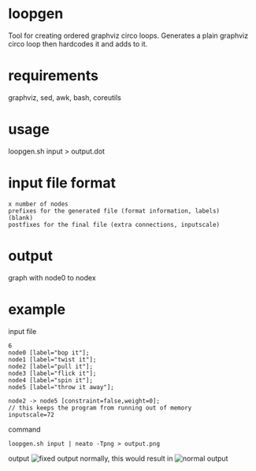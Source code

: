 # loopgen
Tool for creating ordered graphviz circo loops.
Generates a plain graphviz circo loop then hardcodes it and adds to it.

# requirements
graphviz, sed, awk, bash, coreutils

# usage
loopgen.sh input > output.dot

# input file format
```
x number of nodes
prefixes for the generated file (format information, labels)
(blank)
postfixes for the final file (extra connections, inputscale)
```

# output
graph with node0 to nodex

# example
input file
```
6
node0 [label="bop it"];
node1 [label="twist it"];
node2 [label="pull it"];
node3 [label="flick it"];
node4 [label="spin it"];
node5 [label="throw it away"];

node2 -> node5 [constraint=false,weight=0];
// this keeps the program from running out of memory
inputscale=72
```
command
```
loopgen.sh input | neato -Tpng > output.png
```
output
![fixed output](https://raw.github.com/rbong/loopgen/master/img/screen1.png)
normally, this would result in
![normal output](https://raw.github.com/rbong/loopgen/master/img/screen2.png)

